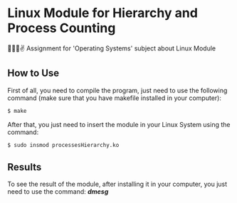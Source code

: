 # Linux Module for Hierarchy and Process Counting
👨🏽‍💻✌️ Assignment for 'Operating Systems' subject about Linux Module

## How to Use
First of all, you need to compile the program, just need to use the following command (make sure that you have makefile installed in your computer):

```sh
$ make
```

After that, you just need to insert the module in your Linux System using the command:

```sh
$ sudo insmod processesHierarchy.ko
```

## Results
To see the result of the module, after installing it in your computer, you just need to use the command: ***dmesg***
